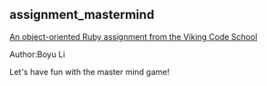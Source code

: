 ## assignment_mastermind

[An object-oriented Ruby assignment from the Viking Code School](http://www.vikingcodeschool.com)

Author:Boyu Li

Let's have fun with the master mind game!
